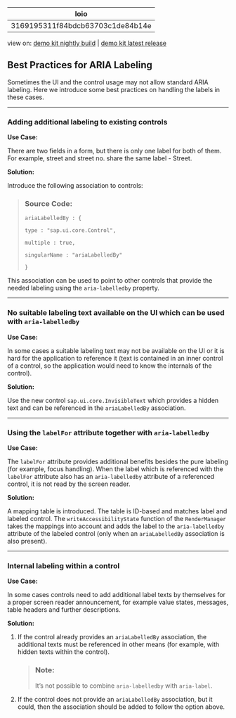 <!-- loio3169195311f84bdcb63703c1de84b14e -->

| loio |
| -----|
| 3169195311f84bdcb63703c1de84b14e |

<div id="loio">

view on: [demo kit nightly build](https://openui5nightly.hana.ondemand.com/topic/3169195311f84bdcb63703c1de84b14e) | [demo kit latest release](https://sdk.openui5.org/topic/3169195311f84bdcb63703c1de84b14e)</div>

## Best Practices for ARIA Labeling

Sometimes the UI and the control usage may not allow standard ARIA labeling. Here we introduce some best practices on handling the labels in these cases.

***

### **Adding additional labeling to existing controls**

**Use Case:**

There are two fields in a form, but there is only one label for both of them. For example, street and street no. share the same label - Street.

**Solution:**

Introduce the following association to controls:

> ### Source Code:  
> ```
> ariaLabelledBy : {
> 
> type : "sap.ui.core.Control",
> 
> multiple : true,
> 
> singularName : "ariaLabelledBy"
> 
> }
> 
> ```

This association can be used to point to other controls that provide the needed labeling using the `aria-labelledby` property.

***

### **No suitable labeling text available on the UI which can be used with `aria-labelledby`**

**Use Case:**

In some cases a suitable labeling text may not be available on the UI or it is hard for the application to reference it \(text is contained in an inner control of a control, so the application would need to know the internals of the control\).

**Solution:**

Use the new control `sap.ui.core.InvisibleText` which provides a hidden text and can be referenced in the `ariaLabelledBy` association.

***

### **Using the `labelFor` attribute together with `aria-labelledby`**

**Use Case:**

The `labelFor` attribute provides additional benefits besides the pure labeling \(for example, focus handling\). When the label which is referenced with the `labelFor` attribute also has an `aria-labelledby` attribute of a referenced control, it is not read by the screen reader.

**Solution:**

A mapping table is introduced. The table is ID-based and matches label and labeled control. The `writeAccessibilityState` function of the `RenderManager` takes the mappings into account and adds the label to the `aria-labelledby` attribute of the labeled control \(only when an `ariaLabelledBy` association is also present\).

***

### **Internal labeling within a control**

**Use Case:**

In some cases controls need to add additional label texts by themselves for a proper screen reader announcement, for example value states, messages, table headers and further descriptions.

**Solution:**

1.  If the control already provides an `ariaLabelledBy` association, the additional texts must be referenced in other means \(for example, with hidden texts within the control\).

    > ### Note:  
    > It’s not possible to combine `aria-labelledby` with `aria-label`.

2.  If the control does not provide an `ariaLabelledBy` association, but it could, then the association should be added to follow the option above.


